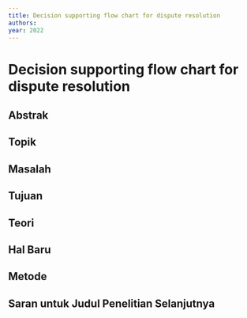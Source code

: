 ```yaml
---
title: Decision supporting flow chart for dispute resolution
authors: 
year: 2022
---
```


# Decision supporting flow chart for dispute resolution

## Abstrak



## Topik



## Masalah



## Tujuan



## Teori



## Hal Baru



## Metode



## Saran untuk Judul Penelitian Selanjutnya